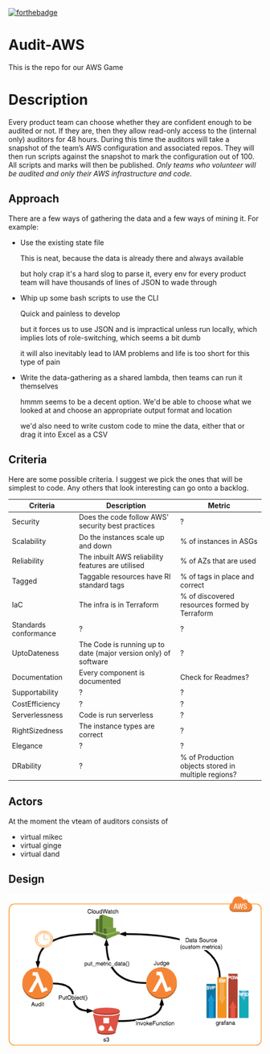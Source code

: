 [![forthebadge](https://forthebadge.com/images/badges/made-with-crayons.svg)](https://forthebadge.com)

# Audit-AWS

This is the repo for our AWS Game

# Description

Every product team can choose whether they are confident enough to be audited or not. If they are, then they allow read-only access to the (internal only) auditors for 48 hours. During this time the auditors will take a snapshot of the team’s AWS configuration and associated repos. They will then run scripts against the snapshot to mark the configuration out of 100. All scripts and marks will then be published.
*Only teams who volunteer will be audited and only their AWS infrastructure and code.*
 
## Approach

There are a few ways of gathering the data and a few ways of mining it. For example:
- Use the existing state file

   This is neat, because the data is already there and always available

   but holy crap it's a hard slog to parse it, every env for every product team will have thousands of lines of JSON to wade through

- Whip up some bash scripts to use the CLI

   Quick and painless to develop

   but it forces us to use JSON and is impractical unless run locally, which implies lots of role-switching, which seems a bit dumb

   it will also inevitably lead to IAM problems and life is too short for this type of pain

- Write the data-gathering as a shared lambda, then teams can run it themselves

   hmmm seems to be a decent option. We'd be able to choose what we looked at and choose an appropriate output format and location

   we'd also need to write custom code to mine the data, either that or drag it into Excel as a CSV

## Criteria

Here are some possible criteria. I suggest we pick the ones that will be simplest to code. Any others that look interesting
can go onto a backlog.
 
| Criteria | Description | Metric
|---|---|---
| Security | Does the code follow AWS' security best practices | ? |
| Scalability | Do the instances scale up and down | % of instances in ASGs |
| Reliability | The inbuilt AWS reliability features are utilised | % of AZs that are used |
| Tagged | Taggable resources have RI standard tags | % of tags in place and correct
| IaC | The infra is in Terraform | % of discovered resources formed by Terraform |
| Standards conformance | ? | ? 
| UptoDateness | The Code is running up to date (major version only) of software | ? 
| Documentation | Every component is documented | Check for Readmes?
| Supportability | ? | ? 
| CostEfficiency | ? | ? 
| Serverlessness | Code is run serverless | ? 
| RightSizedness | The instance types are correct | ? 
| Elegance | ? | ? 
| DRability | ? | % of Production objects stored in multiple regions? 

## Actors

At the moment the vteam of auditors consists of 
- virtual mikec
- virtual ginge
- virtual dand

## Design

![pic](https://github.com/RIMikeC/Audit-AWS/blob/master/images/Picture1.png)
